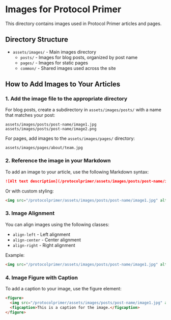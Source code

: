 # Images for Protocol Primer

This directory contains images used in Protocol Primer articles and pages.

## Directory Structure

- `assets/images/` - Main images directory
  - `posts/` - Images for blog posts, organized by post name
  - `pages/` - Images for static pages
  - `common/` - Shared images used across the site

## How to Add Images to Your Articles

### 1. Add the image file to the appropriate directory

For blog posts, create a subdirectory in `assets/images/posts/` with a name that matches your post:

```
assets/images/posts/post-name/image1.jpg
assets/images/posts/post-name/image2.png
```

For pages, add images to the `assets/images/pages/` directory:

```
assets/images/pages/about/team.jpg
```

### 2. Reference the image in your Markdown

To add an image to your article, use the following Markdown syntax:

```markdown
![Alt text description](/protocolprimer/assets/images/posts/post-name/image1.jpg)
```

Or with custom styling:

```markdown
<img src="/protocolprimer/assets/images/posts/post-name/image1.jpg" alt="Description" width="500" class="align-center">
```

### 3. Image Alignment

You can align images using the following classes:

- `align-left` - Left alignment
- `align-center` - Center alignment
- `align-right` - Right alignment

Example:

```markdown
<img src="/protocolprimer/assets/images/posts/post-name/image1.jpg" alt="Description" class="align-right">
```

### 4. Image Figure with Caption

To add a caption to your image, use the figure element:

```markdown
<figure>
  <img src="/protocolprimer/assets/images/posts/post-name/image1.jpg" alt="Description">
  <figcaption>This is a caption for the image.</figcaption>
</figure>
``` 